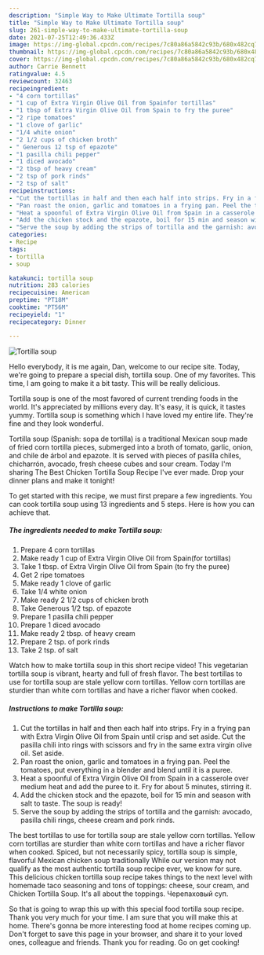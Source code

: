 ```yaml
---
description: "Simple Way to Make Ultimate Tortilla soup"
title: "Simple Way to Make Ultimate Tortilla soup"
slug: 261-simple-way-to-make-ultimate-tortilla-soup
date: 2021-07-25T12:49:36.433Z
image: https://img-global.cpcdn.com/recipes/7c80a86a5842c93b/680x482cq70/tortilla-soup-recipe-main-photo.jpg
thumbnail: https://img-global.cpcdn.com/recipes/7c80a86a5842c93b/680x482cq70/tortilla-soup-recipe-main-photo.jpg
cover: https://img-global.cpcdn.com/recipes/7c80a86a5842c93b/680x482cq70/tortilla-soup-recipe-main-photo.jpg
author: Carrie Bennett
ratingvalue: 4.5
reviewcount: 32463
recipeingredient:
- "4 corn tortillas"
- "1 cup of Extra Virgin Olive Oil from Spainfor tortillas"
- "1 tbsp of Extra Virgin Olive Oil from Spain to fry the puree"
- "2 ripe tomatoes"
- "1 clove of garlic"
- "1/4 white onion"
- "2 1/2 cups of chicken broth"
- " Generous 12 tsp of epazote"
- "1 pasilla chili pepper"
- "1 diced avocado"
- "2 tbsp of heavy cream"
- "2 tsp of pork rinds"
- "2 tsp of salt"
recipeinstructions:
- "Cut the tortillas in half and then each half into strips. Fry in a frying pan with Extra Virgin Olive Oil from Spain until crisp and set aside. Cut the pasilla chili into rings with scissors and fry in the same extra virgin olive oil. Set aside."
- "Pan roast the onion, garlic and tomatoes in a frying pan. Peel the tomatoes, put everything in a blender and blend until it is a puree."
- "Heat a spoonful of Extra Virgin Olive Oil from Spain in a casserole over medium heat and add the puree to it. Fry for about 5 minutes, stirring it."
- "Add the chicken stock and the epazote, boil for 15 min and season with salt to taste. The soup is ready!"
- "Serve the soup by adding the strips of tortilla and the garnish: avocado, pasilla chili rings, cheese cream and pork rinds."
categories:
- Recipe
tags:
- tortilla
- soup

katakunci: tortilla soup 
nutrition: 283 calories
recipecuisine: American
preptime: "PT18M"
cooktime: "PT56M"
recipeyield: "1"
recipecategory: Dinner

---
```



![Tortilla soup](https://img-global.cpcdn.com/recipes/7c80a86a5842c93b/680x482cq70/tortilla-soup-recipe-main-photo.jpg)

Hello everybody, it is me again, Dan, welcome to our recipe site. Today, we're going to prepare a special dish, tortilla soup. One of my favorites. This time, I am going to make it a bit tasty. This will be really delicious.

Tortilla soup is one of the most favored of current trending foods in the world. It's appreciated by millions every day. It's easy, it is quick, it tastes yummy. Tortilla soup is something which I have loved my entire life. They're fine and they look wonderful.

Tortilla soup (Spanish: sopa de tortilla) is a traditional Mexican soup made of fried corn tortilla pieces, submerged into a broth of tomato, garlic, onion, and chile de árbol and epazote. It is served with pieces of pasilla chiles, chicharrón, avocado, fresh cheese cubes and sour cream. Today I&#39;m sharing The Best Chicken Tortilla Soup Recipe I&#39;ve ever made. Drop your dinner plans and make it tonight!


To get started with this recipe, we must first prepare a few ingredients. You can cook tortilla soup using 13 ingredients and 5 steps. Here is how you can achieve that.

<!--inarticleads1-->

##### The ingredients needed to make Tortilla soup:

1. Prepare 4 corn tortillas
1. Make ready 1 cup of Extra Virgin Olive Oil from Spain(for tortillas)
1. Take 1 tbsp. of Extra Virgin Olive Oil from Spain (to fry the puree)
1. Get 2 ripe tomatoes
1. Make ready 1 clove of garlic
1. Take 1/4 white onion
1. Make ready 2 1/2 cups of chicken broth
1. Take  Generous 1/2 tsp. of epazote
1. Prepare 1 pasilla chili pepper
1. Prepare 1 diced avocado
1. Make ready 2 tbsp. of heavy cream
1. Prepare 2 tsp. of pork rinds
1. Take 2 tsp. of salt


Watch how to make tortilla soup in this short recipe video! This vegetarian tortilla soup is vibrant, hearty and full of fresh flavor. The best tortillas to use for tortilla soup are stale yellow corn tortillas. Yellow corn tortillas are sturdier than white corn tortillas and have a richer flavor when cooked. 

<!--inarticleads2-->

##### Instructions to make Tortilla soup:

1. Cut the tortillas in half and then each half into strips. Fry in a frying pan with Extra Virgin Olive Oil from Spain until crisp and set aside. Cut the pasilla chili into rings with scissors and fry in the same extra virgin olive oil. Set aside.
1. Pan roast the onion, garlic and tomatoes in a frying pan. Peel the tomatoes, put everything in a blender and blend until it is a puree.
1. Heat a spoonful of Extra Virgin Olive Oil from Spain in a casserole over medium heat and add the puree to it. Fry for about 5 minutes, stirring it.
1. Add the chicken stock and the epazote, boil for 15 min and season with salt to taste. The soup is ready!
1. Serve the soup by adding the strips of tortilla and the garnish: avocado, pasilla chili rings, cheese cream and pork rinds.


The best tortillas to use for tortilla soup are stale yellow corn tortillas. Yellow corn tortillas are sturdier than white corn tortillas and have a richer flavor when cooked. Spiced, but not necessarily spicy, tortilla soup is simple, flavorful Mexican chicken soup traditionally While our version may not qualify as the most authentic tortilla soup recipe ever, we know for sure. This delicious chicken tortilla soup recipe takes things to the next level with homemade taco seasoning and tons of toppings: cheese, sour cream, and Chicken Tortilla Soup. It&#39;s all about the toppings. Черепаховый суп. 

So that is going to wrap this up with this special food tortilla soup recipe. Thank you very much for your time. I am sure that you will make this at home. There's gonna be more interesting food at home recipes coming up. Don't forget to save this page in your browser, and share it to your loved ones, colleague and friends. Thank you for reading. Go on get cooking!
